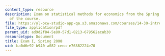 ```yaml
---
content_type: resource
description: Exam on statistical methods for economics from the Spring 2008 version
  of the course.
file: https://ol-ocw-studio-app-qa.s3.amazonaws.com/courses/14-30-introduction-to-statistical-methods-in-economics-spring-2009/ba0d6e92b940a082ceeae76382224e70_MIT14_30s09_exam01_08.pdf
file_type: application/pdf
parent_uid: ad9d2f84-5e80-57d1-0213-679562acab30
resourcetype: Document
title: Exam I, Spring 2008
uid: ba0d6e92-b940-a082-ceea-e76382224e70
---
```

